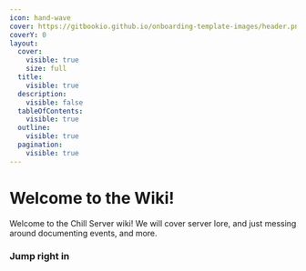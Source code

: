 ```yaml
---
icon: hand-wave
cover: https://gitbookio.github.io/onboarding-template-images/header.png
coverY: 0
layout:
  cover:
    visible: true
    size: full
  title:
    visible: true
  description:
    visible: false
  tableOfContents:
    visible: true
  outline:
    visible: true
  pagination:
    visible: true
---
```


# Welcome  to the Wiki!

Welcome to the Chill  Server  wiki! We will  cover server lore, and just messing around documenting events, and more.&#x20;

### Jump right in
